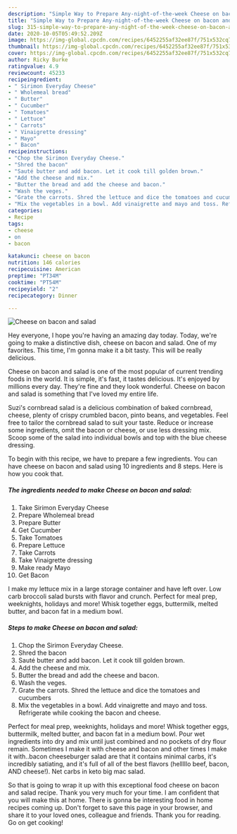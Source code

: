 ```yaml
---
description: "Simple Way to Prepare Any-night-of-the-week Cheese on bacon and salad"
title: "Simple Way to Prepare Any-night-of-the-week Cheese on bacon and salad"
slug: 315-simple-way-to-prepare-any-night-of-the-week-cheese-on-bacon-and-salad
date: 2020-10-05T05:49:52.209Z
image: https://img-global.cpcdn.com/recipes/6452255af32ee87f/751x532cq70/cheese-on-bacon-and-salad-recipe-main-photo.jpg
thumbnail: https://img-global.cpcdn.com/recipes/6452255af32ee87f/751x532cq70/cheese-on-bacon-and-salad-recipe-main-photo.jpg
cover: https://img-global.cpcdn.com/recipes/6452255af32ee87f/751x532cq70/cheese-on-bacon-and-salad-recipe-main-photo.jpg
author: Ricky Burke
ratingvalue: 4.9
reviewcount: 45233
recipeingredient:
- " Sirimon Everyday Cheese"
- " Wholemeal bread"
- " Butter"
- " Cucumber"
- " Tomatoes"
- " Lettuce"
- " Carrots"
- " Vinaigrette dressing"
- " Mayo"
- " Bacon"
recipeinstructions:
- "Chop the Sirimon Everyday Cheese."
- "Shred the bacon"
- "Sauté butter and add bacon. Let it cook till golden brown."
- "Add the cheese and mix."
- "Butter the bread and add the cheese and bacon."
- "Wash the veges."
- "Grate the carrots. Shred the lettuce and dice the tomatoes and cucumbers"
- "Mix the vegetables in a bowl. Add vinaigrette and mayo and toss. Refrigerate while cooking the bacon and cheese."
categories:
- Recipe
tags:
- cheese
- on
- bacon

katakunci: cheese on bacon 
nutrition: 146 calories
recipecuisine: American
preptime: "PT34M"
cooktime: "PT54M"
recipeyield: "2"
recipecategory: Dinner

---
```



![Cheese on bacon and salad](https://img-global.cpcdn.com/recipes/6452255af32ee87f/751x532cq70/cheese-on-bacon-and-salad-recipe-main-photo.jpg)

Hey everyone, I hope you're having an amazing day today. Today, we're going to make a distinctive dish, cheese on bacon and salad. One of my favorites. This time, I'm gonna make it a bit tasty. This will be really delicious.

Cheese on bacon and salad is one of the most popular of current trending foods in the world. It is simple, it's fast, it tastes delicious. It's enjoyed by millions every day. They're fine and they look wonderful. Cheese on bacon and salad is something that I've loved my entire life.

Suzi&#39;s cornbread salad is a delicious combination of baked cornbread, cheese, plenty of crispy crumbled bacon, pinto beans, and vegetables. Feel free to tailor the cornbread salad to suit your taste. Reduce or increase some ingredients, omit the bacon or cheese, or use less dressing mix. Scoop some of the salad into individual bowls and top with the blue cheese dressing.


To begin with this recipe, we have to prepare a few ingredients. You can have cheese on bacon and salad using 10 ingredients and 8 steps. Here is how you cook that.

<!--inarticleads1-->

##### The ingredients needed to make Cheese on bacon and salad:

1. Take  Sirimon Everyday Cheese
1. Prepare  Wholemeal bread
1. Prepare  Butter
1. Get  Cucumber
1. Take  Tomatoes
1. Prepare  Lettuce
1. Take  Carrots
1. Take  Vinaigrette dressing
1. Make ready  Mayo
1. Get  Bacon


I make my lettuce mix in a large storage container and have left over. Low carb broccoli salad bursts with flavor and crunch. Perfect for meal prep, weeknights, holidays and more! Whisk together eggs, buttermilk, melted butter, and bacon fat in a medium bowl. 

<!--inarticleads2-->

##### Steps to make Cheese on bacon and salad:

1. Chop the Sirimon Everyday Cheese.
1. Shred the bacon
1. Sauté butter and add bacon. Let it cook till golden brown.
1. Add the cheese and mix.
1. Butter the bread and add the cheese and bacon.
1. Wash the veges.
1. Grate the carrots. Shred the lettuce and dice the tomatoes and cucumbers
1. Mix the vegetables in a bowl. Add vinaigrette and mayo and toss. Refrigerate while cooking the bacon and cheese.


Perfect for meal prep, weeknights, holidays and more! Whisk together eggs, buttermilk, melted butter, and bacon fat in a medium bowl. Pour wet ingredients into dry and mix until just combined and no pockets of dry flour remain. Sometimes I make it with cheese and bacon and other times I make it with..bacon cheeseburger salad are that it contains minimal carbs, it&#39;s incredibly satiating, and it&#39;s full of all of the best flavors (helllllo beef, bacon, AND cheese!). Net carbs in keto big mac salad. 

So that is going to wrap it up with this exceptional food cheese on bacon and salad recipe. Thank you very much for your time. I am confident that you will make this at home. There is gonna be interesting food in home recipes coming up. Don't forget to save this page in your browser, and share it to your loved ones, colleague and friends. Thank you for reading. Go on get cooking!

